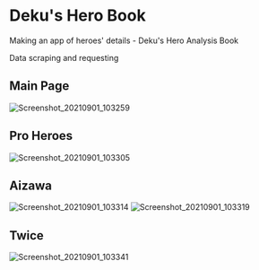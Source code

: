 # Deku's Hero Book
Making an app of heroes' details - Deku's Hero Analysis Book

Data scraping and requesting
## Main Page
![Screenshot_20210901_103259](https://user-images.githubusercontent.com/72869428/131615384-8999bfb4-46b4-44f7-b015-2e5a8558a4bd.jpg)

## Pro Heroes
![Screenshot_20210901_103305](https://user-images.githubusercontent.com/72869428/131615379-d6982a5c-d5d0-4942-819d-d55d8dc9bd3c.jpg)


## Aizawa
![Screenshot_20210901_103314](https://user-images.githubusercontent.com/72869428/131615381-44469169-acbe-481e-a9ef-66ee9b21dfe9.jpg)
![Screenshot_20210901_103319](https://user-images.githubusercontent.com/72869428/131615382-d312ab27-459c-4b91-b796-b9712bd35363.jpg)

## Twice
![Screenshot_20210901_103341](https://user-images.githubusercontent.com/72869428/131615483-9f02f52c-d816-4598-8b2c-21973a168783.jpg)


